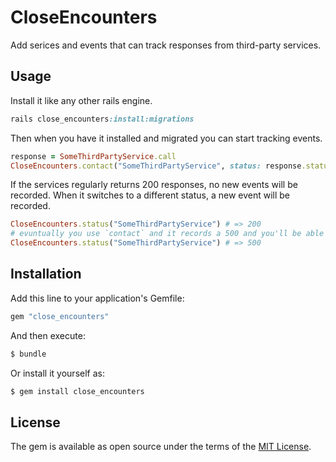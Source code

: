 # CloseEncounters
Add serices and events that can track responses from third-party services.

## Usage
Install it like any other rails engine.

```ruby
rails close_encounters:install:migrations
```

Then when you have it installed and migrated you can start tracking events.

```ruby
response = SomeThirdPartyService.call
CloseEncounters.contact("SomeThirdPartyService", status: response.status.to_i, response.body)
```

If the services regularly returns 200 responses, no new events will be recorded.
When it switches to a different status, a new event will be recorded.

```ruby
CloseEncounters.status("SomeThirdPartyService") # => 200
# evuntually you use `contact` and it records a 500 and you'll be able to get
CloseEncounters.status("SomeThirdPartyService") # => 500
```

## Installation
Add this line to your application's Gemfile:

```ruby
gem "close_encounters"
```

And then execute:
```bash
$ bundle
```

Or install it yourself as:
```bash
$ gem install close_encounters
```

## License
The gem is available as open source under the terms of the [MIT License](https://opensource.org/licenses/MIT).

